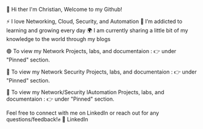 👋 Hi ther I'm Christian, Welcome to my Github!

⚡ I love Networking, Cloud, Security, and Automation
🌱 I’m addicted to learning and growing every day
🌍 I am currently sharing a little bit of my knowledge to the world through my blogs

🟢 To view my Network Projects, labs, and documentaion : 👉 under "Pinned" section.

🔴 To view my Network Security Projects, labs, and documentaion : 👉 under "Pinned" section.

🔵 To view my Network/Security lAutomation Projects, labs, and documentaion : 👉 under "Pinned" section.

Feel free to connect with me on LinkedIn or reach out for any questions/feedback!✊
🏢 LinkedIn
